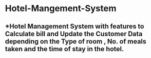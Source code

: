 # Hotel-Mangement-System
## *Hotel Management System with features to Calculate bill and Update the Customer Data depending on the Type of room , No. of meals taken and the time of stay in the hotel.
